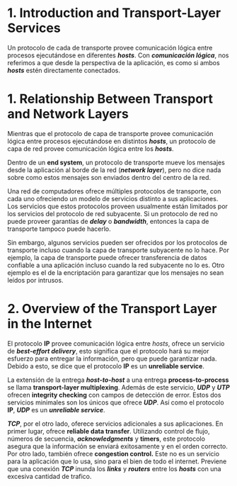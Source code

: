 # 1. Introduction and Transport-Layer Services

Un protocolo de cada de transporte provee comunicación lógica entre procesos ejecutándose en diferentes *****hosts*****. Con *********comunicación lógica*********, nos referimos a que desde la perspectiva de la aplicación, es como si ambos *****hosts***** estén directamente conectados.

# 1. Relationship Between Transport and Network Layers

Mientras que el protocolo de capa de transporte provee comunicación lógica entre procesos ejecutándose en distintos *****hosts*****, un protocolo de capa de red provee comunicación lógica entre los *****hosts*****.

Dentro de un **********end system**********, un protocolo de transporte mueve los mensajes desde la aplicación al borde de la red (*************network layer*************), pero no dice nada sobre como estos mensajes son enviados dentro del centro de la red.

Una red de computadores ofrece múltiples protocolos de transporte, con cada uno ofreciendo un modelo de servicios distinto a sus aplicaciones. Los servicios que estos protocolos proveen usualmente están limitados por los servicios del protocolo de red subyacente. Si un protocolo de red no puede proveer garantías de *****delay***** o *********bandwidth*********, entonces la capa de transporte tampoco puede hacerlo.

Sin embargo, algunos servicios  pueden ser ofrecidos por los protocolos de transporte incluso cuando la capa de transporte subyacente no lo hace. Por ejemplo, la capa de transporte puede ofrecer transferencia de datos confiable a una aplicación incluso cuando la red subyacente no lo es. Otro ejemplo es el de la encriptación para garantizar que los mensajes no sean leídos por intrusos.

# 2. Overview of the Transport Layer in the Internet

El protocolo **IP** provee comunicación lógica entre *hosts*, ofrece un servicio de *************best-effort delivery*************, esto significa que el protocolo hará su mejor esfuerzo para entregar la información, pero que puede garantizar nada. Debido a esto, se dice que el protocolo **IP** es un ******************unreliable service******************.

La extensión de la entrega ***********host-to-host*********** a una entrega ******************process-to-process****************** se llama ****************************transport-layer multiplexing****************************. Además de este servicio, *******UDP******* y ***UTP*** ofrecen ******************integrity checking****************** con campos de detección de error. Estos dos servicios minimales son los únicos que ofrece ***UDP***. Así como el protocolo **IP**, ***UDP*** es un *****unreliable service*****.

***TCP***, por el otro lado, oferece servicios adicionales a sus aplicaciones. En primer lugar, ofrece **********************reliable data transfer**********************. Utilizando control de flujo, números de secuencia, ***************acknowledgments*************** y ******timers******, este protocolo asegura que la información se enviará exitosamente y en el orden correcto. Por otro lado, también ofrece ******************congestion control.****************** Este no es un servicio para la aplicación que lo usa, sino para el bien de todo el internet. Previene que una conexión ***TCP*** inunda los *****links***** y *******routers******* entre los *****hosts***** con una excesiva cantidad de trafico.